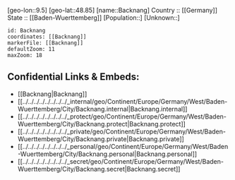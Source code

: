 ﻿---
location: [48.85,9.5] 
mapzoom: [7,12] 
mapmarker: city 
type: City
tags:
- geo/City


SpocWebEntityId: 28957
isDeleted: false
confidential: public

---
[geo-lon::9.5] 
[geo-lat::48.85] 
[name::Backnang] 
Country :: [[Germany]]  
State :: [[Baden-Wuerttemberg]] 
[Population::] 
[Unknown::] 


```leaflet
id: Backnang
coordinates: [[Backnang]] 
markerFile: [[Backnang]] 
defaultZoom: 11 
maxZoom: 18
```


## Confidential Links & Embeds: 
- [[Backnang|Backnang]]  
- [[../../../../../../../../_internal/geo/Continent/Europe/Germany/West/Baden-Wuerttemberg/City/Backnang.internal|Backnang.internal]] 
- [[../../../../../../../../_protect/geo/Continent/Europe/Germany/West/Baden-Wuerttemberg/City/Backnang.protect|Backnang.protect]] 
- [[../../../../../../../../_private/geo/Continent/Europe/Germany/West/Baden-Wuerttemberg/City/Backnang.private|Backnang.private]] 
- [[../../../../../../../../_personal/geo/Continent/Europe/Germany/West/Baden-Wuerttemberg/City/Backnang.personal|Backnang.personal]] 
- [[../../../../../../../../_secret/geo/Continent/Europe/Germany/West/Baden-Wuerttemberg/City/Backnang.secret|Backnang.secret]] 
